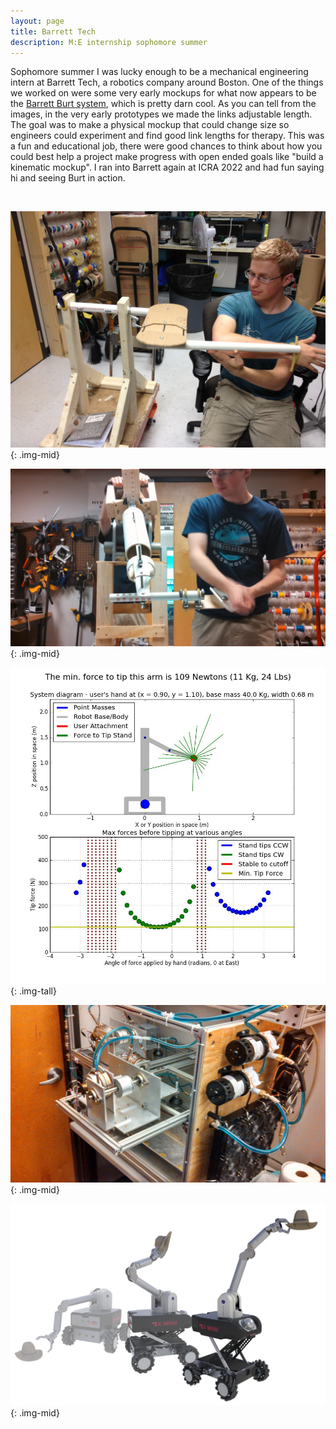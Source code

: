 ```yaml
---
layout: page
title: Barrett Tech
description: M:E internship sophomore summer
---
```


Sophomore summer I was lucky enough to be a mechanical engineering intern at Barrett Tech, a robotics company around Boston. One of the things we worked on were some very early mockups for what now appears to be the [Barrett Burt system](https://medical.barrett.com/burt), which is pretty darn cool. As you can tell from the images, in the very early prototypes we made the links adjustable length. The goal was to make a physical mockup that could change size so engineers could experiment and find good link lengths for therapy. This was a fun and educational job, there were good chances to think about how you could best help a project make progress with open ended goals like "build a kinematic mockup". I ran into Barrett again at ICRA 2022 and had fun saying hi and seeing Burt in action.

&nbsp;

![Testing mockup 1](images/barrett1.jpg){: .img-mid}

![Testing mockup 2](images/barrett2.jpg){: .img-mid}

![Stability analysis](images/barrett3.jpg){: .img-tall}

![Cable testing rig](images/barrett5.jpg){: .img-mid}

![Fun renders](images/barrett4.png){: .img-mid}

